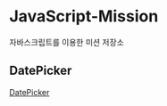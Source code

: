 # JavaScript-Mission
자바스크립트를 이용한 미션 저장소

## DatePicker
[DatePicker](https://sypaik-dev.github.io/JavaScript-Mission/DatePicker/index.html)